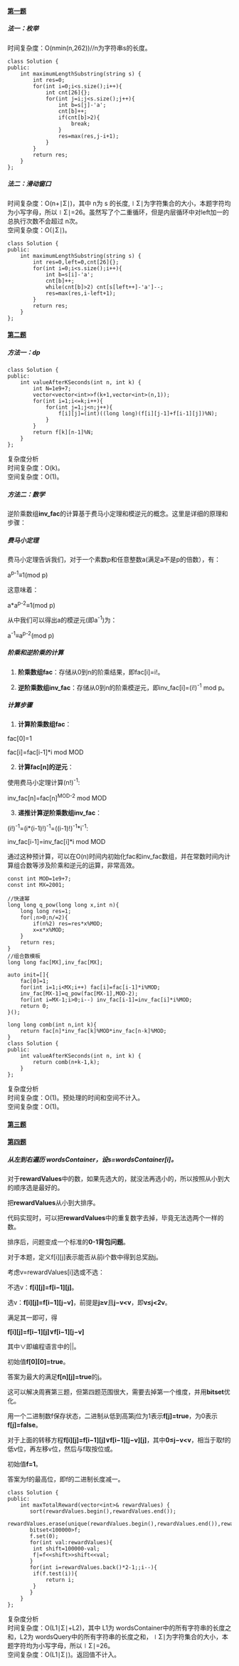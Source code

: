 #### [第一题](https://leetcode.cn/problems/find-the-child-who-has-the-ball-after-k-seconds/)
##### 法一：枚举
时间复杂度：O(nmin(n,262))//n为字符串s的长度。
```
class Solution {
public:
    int maximumLengthSubstring(string s) {
        int res=0;
        for(int i=0;i<s.size();i++){
            int cnt[26]{};
            for(int j=i;j<s.size();j++){
                int b=s[j]-'a';
                cnt[b]++;
                if(cnt[b]>2){
                    break;
                }
                res=max(res,j-i+1); 
            }
        }
        return res;
    }
};
```
##### 法二：滑动窗口
时间复杂度：O(n+∣Σ∣)，其中 n为 s 的长度,∣Σ∣为字符集合的大小，本题字符均为小写字母，所以∣Σ∣=26。虽然写了个二重循环，但是内层循环中对left加一的总执行次数不会超过 n次。   
空间复杂度：O(∣Σ∣)。
```
class Solution {
public:
    int maximumLengthSubstring(string s) {
        int res=0,left=0,cnt[26]{};
        for(int i=0;i<s.size();i++){
            int b=s[i]-'a';
            cnt[b]++;
            while(cnt[b]>2) cnt[s[left++]-'a']--;
            res=max(res,i-left+1);
        }
        return res;
    }
};
```
#### [第二题](https://leetcode.cn/problems/find-the-n-th-value-after-k-seconds/)
##### 方法一：dp
   
```
class Solution {
public:
    int valueAfterKSeconds(int n, int k) {
        int N=1e9+7;
        vector<vector<int>>f(k+1,vector<int>(n,1));
        for(int i=1;i<=k;i++){
            for(int j=1;j<n;j++){
                f[i][j]=(int)((long long)(f[i][j-1]+f[i-1][j])%N);
            }
        }
        return f[k][n-1]%N;
    }
};
```
复杂度分析  
时间复杂度：O(k)。  
空间复杂度：O(1)。   
##### 方法二：数学
逆阶乘数组**inv_fac**的计算基于费马小定理和模逆元的概念。这里是详细的原理和步骤：

##### 费马小定理

费马小定理告诉我们，对于一个素数p和任意整数a(满足a不是p的倍数），有：

a<sup>p-1</sup>≡1(mod p)

这意味着：

a*a<sup>p-2</sup>≡1(mod p)

从中我们可以得出a的模逆元(即a<sup>-1</sup>)为：

a<sup>-1</sup>≡a<sup>p-2</sup>(mod p)

##### 阶乘和逆阶乘的计算

1. **阶乘数组fac**：存储从0到n的阶乘结果，即fac[i]=i!。
   
2. **逆阶乘数组inv_fac**：存储从0到n的阶乘模逆元，即inv_fac[i]=(i!)<sup>-1</sup> mod p。

##### 计算步骤

1. **计算阶乘数组fac**：

fac[0]=1

fac[i]=fac[i-1]*i mod MOD

2. **计算fac[n]的逆元**：

使用费马小定理计算(n!)<sup>-1</sup>:

inv_fac[n]=fac[n]<sup>MOD-2</sup> mod MOD

3. **递推计算逆阶乘数组inv_fac**：

(i!)<sup>-1</sup>=(i*(i-1)!)<sup>-1</sup>=((i-1)!)<sup>-1</sup>*i<sup>-1</sup>:

inv_fac[i-1]=inv_fac[i]*i mod MOD

通过这种预计算，可以在O(n)时间内初始化fac和inv_fac数组，并在常数时间内计算组合数等涉及阶乘和逆元的运算，非常高效。  
```
const int MOD=1e9+7;
const int MX=2001;

//快速幂
long long q_pow(long long x,int n){
    long long res=1;
    for(;n>0;n/=2){
        if(n%2) res=res*x%MOD;
        x=x*x%MOD;
    }
    return res;
}
//组合数模板
long long fac[MX],inv_fac[MX];

auto init=[]{
    fac[0]=1;
    for(int i=1;i<MX;i++) fac[i]=fac[i-1]*i%MOD;
    inv_fac[MX-1]=q_pow(fac[MX-1],MOD-2);
    for(int i=MX-1;i>0;i--) inv_fac[i-1]=inv_fac[i]*i%MOD;
    return 0;
}();

long long comb(int n,int k){
    return fac[n]*inv_fac[k]%MOD*inv_fac[n-k]%MOD;
}
class Solution {
public:
    int valueAfterKSeconds(int n, int k) {
        return comb(n+k-1,k);
    }
};
```
复杂度分析  
时间复杂度：O(1)。预处理的时间和空间不计入。      
空间复杂度：O(1)。  
#### [第三题](https://leetcode.cn/problems/maximum-total-reward-using-operations-i/)  
#### [第四题](https://leetcode.cn/problems/maximum-total-reward-using-operations-ii/)
##### 从左到右遍历 wordsContainer，设s=wordsContainer[i]。

对于**rewardValues**中的数，如果先选大的，就没法再选小的，所以按照从小到大的顺序选是最好的。

把**rewardValues**从小到大排序。

代码实现时，可以把**rewardValues**中的重复数字去掉，毕竟无法选两个一样的数。

排序后，问题变成一个标准的**0-1背包问题**。

对于本题，定义f[i][j]表示能否从前i个数中得到总奖励j。

考虑v=rewardValues[i]选或不选：

不选v：**f[i][j]=f[i−1][j]**。

选v：**f[i][j]=f[i−1][j−v]**，前提是**j≥v**且**j−v<v**，即**v≤j<2v**。

满足其一即可，得

**f[i][j]=f[i−1][j]∨f[i−1][j−v]**

其中∨即编程语言中的||。

初始值**f[0][0]=true**。

答案为最大的满足**f[n][j]=true**的j。

这可以解决周赛第三题，但第四题范围很大，需要去掉第一个维度，并用**bitset**优化。

用一个二进制数f保存状态，二进制从低到高第j位为1表示**f[j]=true**，为0表示**f[j]=false**。

对于上面的转移方程**f[i][j]=f[i−1][j]∨f[i−1][j−v][j]**，其中**0≤j−v<v**，相当于取f的低v位，再左移v位，然后与f取按位或。

初始值**f=1**。

答案为f的最高位，即f的二进制长度减一。

```
class Solution {
public:
    int maxTotalReward(vector<int>& rewardValues) {
       sort(rewardValues.begin(),rewardValues.end());
       rewardValues.erase(unique(rewardValues.begin(),rewardValues.end()),rewardValues.end());
       bitset<100000>f;
       f.set(0);
       for(int val:rewardValues){
        int shift=100000-val;
        f|=f<<shift>>shift<<val;
       }
       for(int i=rewardValues.back()*2-1;;i--){
        if(f.test(i)){
            return i;
        }
       }
    }
};
```
复杂度分析  
时间复杂度：O(L1∣Σ∣+L2)，其中 L1为 wordsContainer中的所有字符串的长度之和，L2为 wordsQuery中的所有字符串的长度之和，∣Σ∣为字符集合的大小，本题字符均为小写字母，所以∣Σ∣=26。     
空间复杂度：O(L1∣Σ∣)。返回值不计入。   

